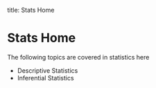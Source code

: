 title: Stats Home

# Stats Home

The following topics are covered in statistics here

- Descriptive Statistics
- Inferential Statistics

